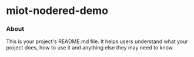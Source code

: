 miot-nodered-demo
=================

### About

This is your project's README.md file. It helps users understand what your
project does, how to use it and anything else they may need to know.